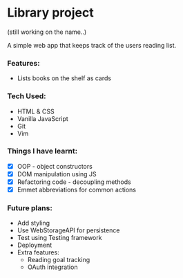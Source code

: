 # Library project

(still working on the name..)

A simple web app that keeps track of the users reading list.

### Features:

- Lists books on the shelf as cards

### Tech Used:

- HTML & CSS
- Vanilla JavaScript
- Git
- Vim

### Things I have learnt:

- [x] OOP - object constructors
- [x] DOM manipulation using JS
- [x] Refactoring code - decoupling methods
- [x] Emmet abbreviations for common actions

### Future plans:

- Add styling
- Use WebStorageAPI for persistence
- Test using Testing framework
- Deployment
- Extra features:
  - Reading goal tracking
  - OAuth integration
